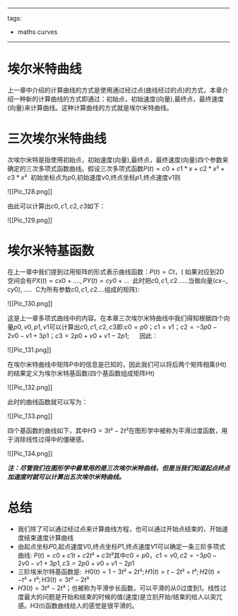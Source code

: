 
---
tags:
  - maths curves
---

# 埃尔米特曲线

上一章中介绍的计算曲线的方式是使用通过经过点(曲线经过的点)的方式，本章介绍一种新的计算曲线的方式即通过：初始点，初始速度(向量),最终点，最终速度(向量)来计算曲线。这种计算曲线的方式就是埃尔米特曲线。

# 三次埃尔米特曲线

次埃尔米特是指使用初始点，初始速度(向量),最终点，最终速度(向量)四个参数来确定的三次多项式函数曲线。假设三次多项式函数$P(t) = c0 + c1*x + c2*x² + c3*x³$  初始坐标点为$p0$,初始速度$v0$,终点坐标$p1$,终点速度$v1$则

![[Pic_128.png]]

由此可以计算出$c0, c1, c2, c3$如下：

![[Pic_129.png]]

# 埃尔米特基函数

在上一章中我们提到过用矩阵的形式表示曲线函数：$P(t) = Ct$，( 如果对应到2D空间会有$PX(t) = cx0 + ...., PY(t)=cy0+...$  此时把$c0,c1,c2.....$.当做向量$(cx-,cy0),.....$  C为所有参数$c0,c1,c2....$组成的矩阵):

![[Pic_130.png]]

这是上一章多项式曲线中的内容。在本章三次埃尔米特曲线中我们得知根据四个向量$p0, v0, p1, v1$可以计算出$c0,c1,c2,c3$即:$c0 = p0；c1 = v1；c2 = -3p0 -2v0 -v1 +3p1； c3 = 2p0 + v0 +v1 - 2p1;$      因此：

![[Pic_131.png]]

在埃尔米特曲线中矩阵P中的信息是已知的，因此我们可以将后两个矩阵相乘(Ht)的结果定义为埃尔米特基函数(四个基函数组成矩阵Ht)

![[Pic_132.png]]

此时的曲线函数就可以写为：

![[Pic_133.png]]

四个基函数的曲线如下，其中$H3 = 3t² -2t³$在图形学中被称为平滑过度函数，用于消除线性过得中的僵硬感。

![[Pic_134.png]]

***注：尽管我们在图形学中最常用的是三次埃尔米特曲线，但是当我们知道起点终点加速度时就可以计算出五次埃尔米特曲线。***

# 总结

- 我们除了可以通过经过点来计算曲线方程，也可以通过开始点结束的，开始速度结束速度计算曲线
- 由起点坐标$P0$,起点速度$V0$,终点坐标$P1$,终点速度$V1$可以确定一条三阶多项式曲线: $P(t)=c0+c1t+c2t²+c3t³$其中$c0 = p0，c1 = v0, c2 = -3p0-2v0-v1+3p1, c3 =2p0+v0+v1-2p1$
- 三阶埃米尔特基函数是:  $H0(t) = 1-3t²+2t³; H1(t) = t - 2t² + t³; H2(t) = -t² +t³;H3(t) = 3t²-2t³$
- $H3(t) = 3t²-2t³$；也被称为平滑步长函数，可以平滑的从0过度到1。线性过度最大的问题是开始和结束的时候的值(速度)是立刻开始/结束的给人以突兀感。H3(t)函数曲线给人的感觉是很平滑的。

